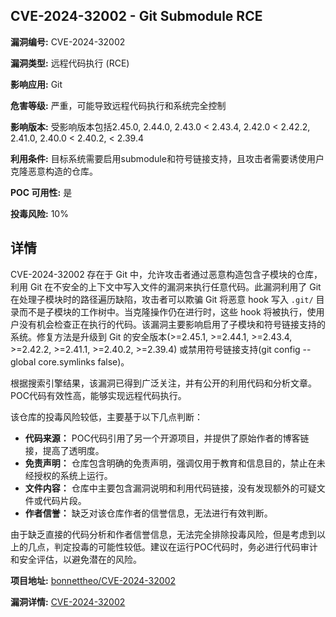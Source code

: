 ## CVE-2024-32002 - Git Submodule RCE

**漏洞编号:** CVE-2024-32002

**漏洞类型:** 远程代码执行 (RCE)

**影响应用:** Git

**危害等级:** 严重，可能导致远程代码执行和系统完全控制

**影响版本:** 受影响版本包括2.45.0, 2.44.0, 2.43.0 < 2.43.4, 2.42.0 < 2.42.2, 2.41.0, 2.40.0 < 2.40.2, < 2.39.4

**利用条件:** 目标系统需要启用submodule和符号链接支持，且攻击者需要诱使用户克隆恶意构造的仓库。

**POC 可用性:** 是

**投毒风险:** 10%

## 详情

CVE-2024-32002 存在于 Git 中，允许攻击者通过恶意构造包含子模块的仓库，利用 Git 在不安全的上下文中写入文件的漏洞来执行任意代码。此漏洞利用了 Git 在处理子模块时的路径遍历缺陷，攻击者可以欺骗 Git 将恶意 hook 写入 `.git/` 目录而不是子模块的工作树中。当克隆操作仍在进行时，这些 hook 将被执行，使用户没有机会检查正在执行的代码。该漏洞主要影响启用了子模块和符号链接支持的系统。修复方法是升级到 Git 的安全版本(>=2.45.1, >=2.44.1, >=2.43.4, >=2.42.2, >=2.41.1, >=2.40.2, >=2.39.4) 或禁用符号链接支持(git config --global core.symlinks false)。

根据搜索引擎结果，该漏洞已得到广泛关注，并有公开的利用代码和分析文章。POC代码有效性高，能够实现远程代码执行。

该仓库的投毒风险较低，主要基于以下几点判断：

*   **代码来源：** POC代码引用了另一个开源项目，并提供了原始作者的博客链接，提高了透明度。
*   **免责声明：** 仓库包含明确的免责声明，强调仅用于教育和信息目的，禁止在未经授权的系统上运行。
*   **文件内容：** 仓库中主要包含漏洞说明和利用代码链接，没有发现额外的可疑文件或代码片段。
*   **作者信誉：** 缺乏对该仓库作者的信誉信息，无法进行有效判断。

由于缺乏直接的代码分析和作者信誉信息，无法完全排除投毒风险，但是考虑到以上的几点，判定投毒的可能性较低。建议在运行POC代码时，务必进行代码审计和安全评估，以避免潜在的风险。

**项目地址:** [bonnettheo/CVE-2024-32002](https://github.com/bonnettheo/CVE-2024-32002)

**漏洞详情:** [CVE-2024-32002](https://nvd.nist.gov/vuln/detail/CVE-2024-32002)